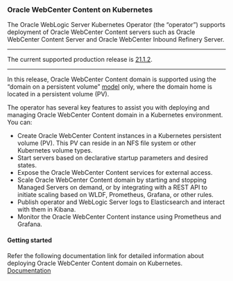 ### Oracle WebCenter Content on Kubernetes

The Oracle WebLogic Server Kubernetes Operator (the “operator”) supports deployment of Oracle WebCenter Content servers such as Oracle WebCenter Content Server and Oracle WebCenter Inbound Refinery Server.

***
The current supported production release is [21.1.2](https://github.com/oracle/fmw-kubernetes/releases).
***

In this release, Oracle WebCenter Content domain is supported using the “domain on a persistent volume”
[model](https://oracle.github.io/weblogic-kubernetes-operator/userguide/managing-domains/choosing-a-model/) only, where the domain home is located in a persistent volume (PV).

The operator has several key features to assist you with deploying and managing Oracle WebCenter Content domain in a Kubernetes environment. You can:

* Create Oracle WebCenter Content instances in a Kubernetes persistent volume (PV). This PV can reside in an NFS file system or other Kubernetes volume types.
* Start servers based on declarative startup parameters and desired states.
* Expose the Oracle WebCenter Content services for external access.
* Scale Oracle WebCenter Content domain by starting and stopping Managed Servers on demand, or by integrating with a REST API to initiate scaling based on WLDF, Prometheus, Grafana, or other rules.
* Publish operator and WebLogic Server logs to Elasticsearch and interact with them in Kibana.
* Monitor the Oracle WebCenter Content instance using Prometheus and Grafana.

#### Getting started

Refer the following documentation link for detailed information about deploying Oracle WebCenter Content domain on Kubernetes.  
[Documentation](https://oracle.github.io/fmw-kubernetes/wccontent-domains/)

